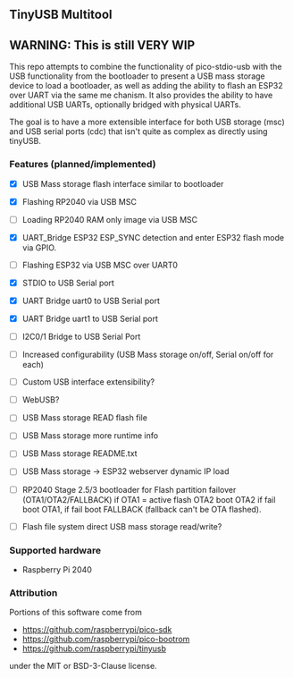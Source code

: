 ## TinyUSB Multitool

## WARNING: This is still VERY WIP

This repo attempts to combine the functionality of pico-stdio-usb with the USB functionality from the bootloader to present a USB mass storage device to load a bootloader, as well as adding the ability to flash an ESP32 over UART via the same me
chanism. It also provides the ability to have additional USB UARTs, optionally bridged with physical UARTs.

The goal is to have a more extensible interface for both USB storage (msc) and USB serial ports (cdc) that isn't quite as complex as directly using tinyUSB.


### Features (planned/implemented)

- [x] USB Mass storage flash interface similar to bootloader
- [x] Flashing RP2040 via USB MSC
- [ ] Loading RP2040 RAM only image via USB MSC
- [x] UART_Bridge ESP32 ESP_SYNC detection and enter ESP32 flash mode via GPIO.
- [ ] Flashing ESP32 via USB MSC over UART0
- [x] STDIO to USB Serial port
- [x] UART Bridge uart0 to USB Serial port
- [x] UART Bridge uart1 to USB Serial port
- [ ] I2C0/1 Bridge to USB Serial Port
- [ ] Increased configurability (USB Mass storage on/off, Serial on/off for each)
- [ ] Custom USB interface extensibility?
- [ ] WebUSB?
- [ ] USB Mass storage READ flash file
- [ ] USB Mass storage more runtime info
- [ ] USB Mass storage README.txt
- [ ] USB Mass storage -> ESP32 webserver dynamic IP load
- [ ] RP2040 Stage 2.5/3 bootloader for Flash partition failover (OTA1/OTA2/FALLBACK) if OTA1 = active flash OTA2 boot OTA2 if fail boot OTA1, if fail boot FALLBACK (fallback can't be OTA flashed).
- [ ] Flash file system direct USB mass storage read/write?


### Supported hardware
 * Raspberry Pi 2040

### Attribution
 Portions of this software come from 

 * https://github.com/raspberrypi/pico-sdk
 * https://github.com/raspberrypi/pico-bootrom
 * https://github.com/raspberrypi/tinyusb

under the MIT or BSD-3-Clause license.
